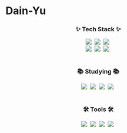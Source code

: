# Dain-Yu

<!--내용 부분-->
<h3 align="center">✨ Tech Stack ✨</h3>
<div align="center">
  <img src="https://img.shields.io/badge/C++-00599C.svg?style=for-the-badge&logo=c%2B%2B&logoColor=white" />&nbsp
  <img src="https://img.shields.io/badge/C%23-239120.svg?style=for-the-badge&logo=c-sharp&logoColor=white" />&nbsp
  <img src="https://img.shields.io/badge/Python-3776AB.svg?style=for-the-badge&logo=python&logoColor=white" />&nbsp
</div>

<div align="center">
  <img src="https://img.shields.io/badge/Unreal%20Engine-0E1128.svg?style=for-the-badge&logo=unrealengine&logoColor=white" />&nbsp
  <img src="https://img.shields.io/badge/Unity-000000.svg?style=for-the-badge&logo=unity&logoColor=white" />&nbsp
  <img src="https://img.shields.io/badge/DirectX-0078D7.svg?style=for-the-badge&logo=directx-3d&logoColor=white" />&nbsp
</div>

<br>

<h3 align="center">📚 Studying 📚</h3>
<div align="center">
  <img src="https://img.shields.io/badge/Game%20Programming-000000.svg?style=for-the-badge&logo=gamepad&logoColor=white" />&nbsp
  <img src="https://img.shields.io/badge/Graphics-2E8B57.svg?style=for-the-badge&logo=adobe-creative-cloud&logoColor=white" />&nbsp
  <img src="https://img.shields.io/badge/VR-FF9900.svg?style=for-the-badge&logo=oculus&logoColor=white" />&nbsp
  <img src="https://img.shields.io/badge/Network-0057B8.svg?style=for-the-badge&logo=cloudflare&logoColor=white" />&nbsp
</div>

<br>

<h3 align="center">🛠 Tools 🛠</h3>
<div align="center">
  <img src="https://img.shields.io/badge/GitHub-181717.svg?style=for-the-badge&logo=github&logoColor=white" />&nbsp
  <img src="https://img.shields.io/badge/Perforce-4040BF.svg?style=for-the-badge&logo=perforce&logoColor=white" />&nbsp
  <img src="https://img.shields.io/badge/Slack-4A154B.svg?style=for-the-badge&logo=slack&logoColor=white" />&nbsp
  <img src="https://img.shields.io/badge/Swit-FA4C56.svg?style=for-the-badge&logo=swit&logoColor=white" />&nbsp
</div>

<br>

